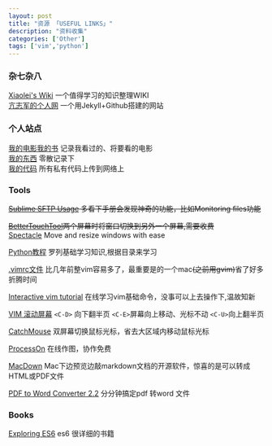 ```yaml
---
layout: post
title: "资源 「USEFUL LINKS」"
description: "资料收集"
categories: ['Other']
tags: ['vim','python']
---
```

 
    
### 杂七杂八
[Xiaolei's Wiki](http://wiki.xiaolei.tech/) 一个值得学习的知识整理WIKI  
[亢志军的个人网](http://robotkang.cc/) 一个用Jekyll+Github搭建的网站

### 个人站点
[我的电影我的书](https://movie.douban.com/mine) 记录我看过的、将要看的电影    
[我的东西](https://dongxi.douban.com/people/Hyvi/doulists) 零散记录下    
[我的代码](https://bitbucket.org) 所有私有代码上传到网络上

### Tools
~~[Sublime SFTP Usage](https://wbond.net/sublime_packages/sftp/usage) 多看下手册会发现神奇的功能，比如Monitoring files功能~~
  
~~[BetterTouchTool](http://www.google.com)两个屏幕时将窗口切换到另外一个屏幕,需要收费~~  
[Spectacle](https://github.com/eczarny/spectacle#keyboard-shortcuts) Move and resize windows with ease  
  
[Python教程](https://www.liaoxuefeng.com/wiki/0014316089557264a6b348958f449949df42a6d3a2e542c000) 罗列基础学习知识,根据目录来学习
  
[.vimrc文件](https://github.com/Hyvi/hyvi.github.com/blob/master/.vimrc) 比几年前整vim容易多了，最重要是的一个mac~~(之前用gvim)~~省了好多折腾时间
  
[Interactive vim tutorial](http://www.openvim.com/tutorial.html) 在线学习vim基础命令，没事可以上去操作下,温故知新  

[VIM 滚动屏幕](http://yyq123.blogspot.com/2009/02/vim_27.html) `<C-D>` 向下翻半页   `<C-E>`屏幕向上移动、光标不动  `<C-U>`向上翻半页

[CatchMouse](http://macdownload.informer.com/catchmouse/download/) 双屏幕切换鼠标光标，省去大区域内移动鼠标光标    

[ProcessOn](www.processon.com) 在线作图，协作免费   

[MacDown](https://macdown.uranusjr.com/) Mac下边预览边敲markdown文档的开源软件，惊喜的是可以转成HTML或PDF文件  

[PDF to Word Converter   2.2](http://soft.macx.cn/soft5054.htm)  分分钟搞定pdf 转word 文件
 

### Books
[Exploring ES6](http://exploringjs.com/es6.html) es6 很详细的书籍
